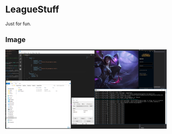 # LeagueStuff

Just for fun.


## Image

![Katarina](https://raw.githubusercontent.com/Fusion86/LeagueStuff/master/Docs/Katarina.png)
